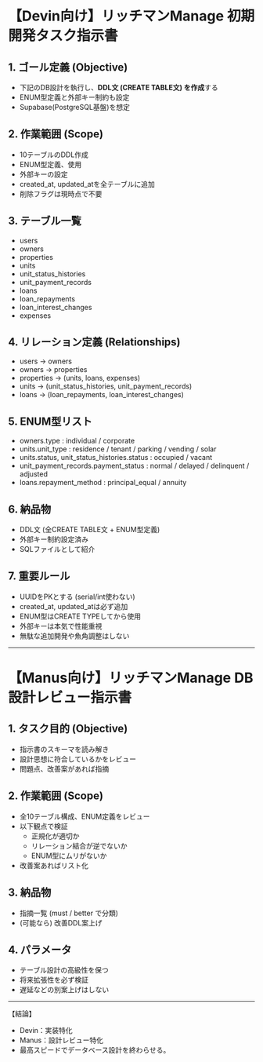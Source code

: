 # 【Devin向け】リッチマンManage 初期開発タスク指示書

## 1. ゴール定義 (Objective)

- 下記のDB設計を執行し、**DDL文 (CREATE TABLE文) を作成**する
- ENUM型定義と外部キー制約も設定
- Supabase(PostgreSQL基盤)を想定

## 2. 作業範囲 (Scope)

- 10テーブルのDDL作成
- ENUM型定義、使用
- 外部キーの設定
- created_at, updated_atを全テーブルに追加
- 削除フラグは現時点で不要

## 3. テーブル一覧

- users
- owners
- properties
- units
- unit_status_histories
- unit_payment_records
- loans
- loan_repayments
- loan_interest_changes
- expenses

## 4. リレーション定義 (Relationships)

- users → owners
- owners → properties
- properties → (units, loans, expenses)
- units → (unit_status_histories, unit_payment_records)
- loans → (loan_repayments, loan_interest_changes)

## 5. ENUM型リスト

- owners.type : individual / corporate
- units.unit_type : residence / tenant / parking / vending / solar
- units.status, unit_status_histories.status : occupied / vacant
- unit_payment_records.payment_status : normal / delayed / delinquent / adjusted
- loans.repayment_method : principal_equal / annuity

## 6. 納品物

- DDL文 (全CREATE TABLE文 + ENUM型定義)
- 外部キー制約設定済み
- SQLファイルとして紹介

## 7. 重要ルール

- UUIDをPKとする (serial/int使わない)
- created_at, updated_atは必ず追加
- ENUM型はCREATE TYPEしてから使用
- 外部キーは本気で性能重視
- 無駄な追加開発や魚角調整はしない

---

# 【Manus向け】リッチマンManage DB設計レビュー指示書

## 1. タスク目的 (Objective)

- 指示書のスキーマを読み解き
- 設計思想に符合しているかをレビュー
- 問題点、改善案があれば指摘

## 2. 作業範囲 (Scope)

- 全10テーブル構成、ENUM定義をレビュー
- 以下観点で検証
  - 正規化が適切か
  - リレーション結合が逆でないか
  - ENUM型にムリがないか
- 改善案あればリスト化

## 3. 納品物

- 指摘一覧 (must / better で分類)
- (可能なら) 改善DDL案上げ

## 4. パラメータ

- テーブル設計の高級性を保つ
- 将来拡張性を必ず検証
- 遅延などの別案上げはしない

---

【結論】
- Devin：実装特化
- Manus：設計レビュー特化
- 最高スピードでデータベース設計を終わらせる。
